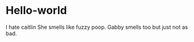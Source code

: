 Hello-world
===========

I hate caitlin
She smells like fuzzy poop. Gabby smells too but just not as bad.
